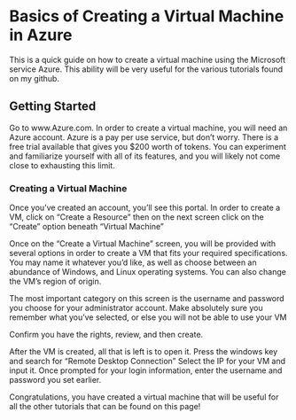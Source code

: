 # Basics of Creating a Virtual Machine in Azure
This is a quick guide on how to create a virtual machine using the Microsoft service Azure. This ability will be very useful for the various tutorials found on my github.


<h2>Getting Started</h2>
Go to www.Azure.com. In order to create a virtual machine, you will need an Azure account. Azure is a pay per use service, but don’t worry. There is a free trial available that gives you $200 worth of tokens. You can experiment and familiarize yourself with all of its features, and you will likely not come close to exhausting this limit.

<h3>Creating a Virtual Machine</h3>
Once you’ve created an account, you’ll see this portal. In order to create a VM, click on “Create a Resource” then on the next screen click on the “Create” option beneath “Virtual Machine”

Once on the “Create a Virtual Machine” screen, you will be provided with several options in order to create a VM that fits your required specifications. You may name it whatever you’d like, as well as choose between an abundance of Windows, and Linux operating systems. You can also change the VM’s region of origin.

The most important category on this screen is the username and password you choose for your administrator account. Make absolutely sure you remember what you’ve selected, or else you will not be able to use your VM

Confirm you have the rights, review, and then create.

After the VM is created, all that is left is to open it. Press the windows key and search for “Remote Desktop Connection” Select the IP for your VM and input it. Once prompted for your login information, enter the username and password you set earlier.

Congratulations, you have created a virtual machine that will be useful for all the other tutorials that can be found on this page!
